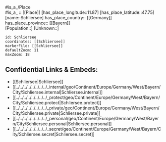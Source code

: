 ﻿---
location: [47.75,11.87] 
mapzoom: [7,12] 
mapmarker: city 
type: City
tags:
- geo/City


SpocWebEntityId: 34036
isDeleted: false
confidential: public

---
#is_a_/Place  
#is_a_ :: [[Place]] 
[has_place_longitude::11.87] 
[has_place_latitude::47.75] 
[name::Schliersee] 
has_place_country:: [[Germany]]  
has_place_province:: [[Bayern]]  
[Population::] 
[Unknown::] 


```leaflet
id: Schliersee
coordinates: [[Schliersee]] 
markerFile: [[Schliersee]] 
defaultZoom: 11 
maxZoom: 18
```


## Confidential Links & Embeds: 
- [[Schliersee|Schliersee]]  
- [[../../../../../../../../_internal/geo/Continent/Europe/Germany/West/Bayern/City/Schliersee.internal|Schliersee.internal]] 
- [[../../../../../../../../_protect/geo/Continent/Europe/Germany/West/Bayern/City/Schliersee.protect|Schliersee.protect]] 
- [[../../../../../../../../_private/geo/Continent/Europe/Germany/West/Bayern/City/Schliersee.private|Schliersee.private]] 
- [[../../../../../../../../_personal/geo/Continent/Europe/Germany/West/Bayern/City/Schliersee.personal|Schliersee.personal]] 
- [[../../../../../../../../_secret/geo/Continent/Europe/Germany/West/Bayern/City/Schliersee.secret|Schliersee.secret]] 
